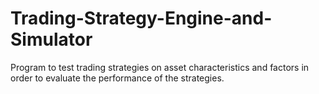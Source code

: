 # Trading-Strategy-Engine-and-Simulator
Program to test trading strategies on asset characteristics and factors in order to evaluate the performance of the strategies.
